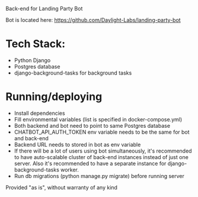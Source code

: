 Back-end for Landing Party Bot

Bot is located here: https://github.com/Daylight-Labs/landing-party-bot

# Tech Stack:
- Python Django
- Postgres database
- django-background-tasks for background tasks

# Running/deploying
- Install dependencies
- Fill environmental variables (list is specified in docker-compose.yml)
- Both backend and bot need to point to same Postgres database
- CHATBOT_API_AUTH_TOKEN env variable needs to be the same for bot and back-end
- Backend URL needs to stored in bot as env variable
- If there will be a lot of users using bot simultaneously, it's recommended to have auto-scalable cluster of back-end instances instead of just one server. Also it's recommended to have a separate instance for django-background-tasks worker.
- Run db migrations (python manage.py migrate) before running server


Provided "as is", without warranty of any kind